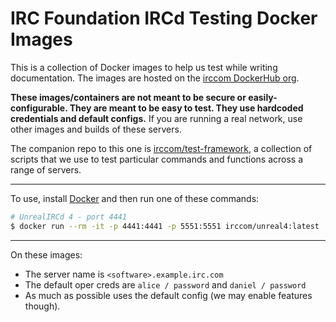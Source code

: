 # IRC Foundation IRCd Testing Docker Images
This is a collection of Docker images to help us test while writing documentation. The images are hosted on the [irccom DockerHub org](https://hub.docker.com/u/irccom).

**These images/containers are not meant to be secure or easily-configurable. They are meant to be easy to test. They use hardcoded credentials and default configs.** If you are running a real network, use other images and builds of these servers.

The companion repo to this one is [irccom/test-framework](https://github.com/irccom/test-framework), a collection of scripts that we use to test particular commands and functions across a range of servers.

-----

To use, install [Docker](https://www.docker.com/get-started) and then run one of these commands:

```sh
# UnrealIRCd 4 - port 4441
$ docker run --rm -it -p 4441:4441 -p 5551:5551 irccom/unreal4:latest
```

-----

On these images:

- The server name is `<software>.example.irc.com`
- The default oper creds are `alice / password` and `daniel / password`
- As much as possible uses the default config (we may enable features though).
